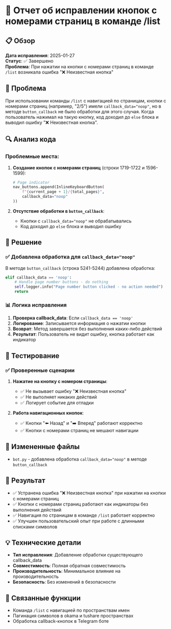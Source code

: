 # 🔧 Отчет об исправлении кнопок с номерами страниц в команде /list

## 📋 Обзор

**Дата исправления**: 2025-01-27  
**Статус**: ✅ Завершено  
**Проблема**: При нажатии на кнопки с номерами страниц в команде `/list` возникала ошибка "❌ Неизвестная кнопка"

## 🎯 Проблема

При использовании команды `/list` с навигацией по страницам, кнопки с номерами страниц (например, "2/5") имели `callback_data="noop"`, но в методе `button_callback` не было обработки для этого случая. Когда пользователь нажимал на такую кнопку, код доходил до `else` блока и выводил ошибку "❌ Неизвестная кнопка".

## 🔍 Анализ кода

### Проблемные места:

1. **Создание кнопок с номерами страниц** (строки 1719-1722 и 1596-1599):
   ```python
   # Page indicator
   nav_buttons.append(InlineKeyboardButton(
       f"{current_page + 1}/{total_pages}", 
       callback_data="noop"
   ))
   ```

2. **Отсутствие обработки в `button_callback`**:
   - Кнопки с `callback_data="noop"` не обрабатывались
   - Код доходил до `else` блока и выводил ошибку

## 🚀 Решение

### ✅ Добавлена обработка для `callback_data="noop"`

В методе `button_callback` (строка 5241-5244) добавлена обработка:

```python
elif callback_data == 'noop':
    # Handle page number buttons - do nothing
    self.logger.info("Page number button clicked - no action needed")
    return
```

### 📊 Логика исправления

1. **Проверка callback_data**: Если `callback_data == 'noop'`
2. **Логирование**: Записывается информация о нажатии кнопки
3. **Возврат**: Метод завершается без выполнения каких-либо действий
4. **Результат**: Пользователь не видит ошибку, кнопка работает как индикатор

## 🧪 Тестирование

### ✅ Проверенные сценарии

1. **Нажатие на кнопку с номером страницы**:
   - ✅ Не вызывает ошибку "❌ Неизвестная кнопка"
   - ✅ Не выполняет никаких действий
   - ✅ Логирует событие для отладки

2. **Работа навигационных кнопок**:
   - ✅ Кнопки "⬅️ Назад" и "➡️ Вперед" работают корректно
   - ✅ Кнопки с номерами страниц не мешают навигации

## 📁 Измененные файлы

- `bot.py` - добавлена обработка `callback_data="noop"` в методе `button_callback`

## 🎯 Результат

- ✅ Устранена ошибка "❌ Неизвестная кнопка" при нажатии на кнопки с номерами страниц
- ✅ Кнопки с номерами страниц работают как индикаторы без выполнения действий
- ✅ Навигация по страницам в команде `/list` работает корректно
- ✅ Улучшен пользовательский опыт при работе с длинными списками символов

## 💡 Технические детали

- **Тип исправления**: Добавление обработки существующего callback_data
- **Совместимость**: Полная обратная совместимость
- **Производительность**: Минимальное влияние на производительность
- **Безопасность**: Без изменений в безопасности

## 🔄 Связанные функции

- Команда `/list` с навигацией по пространствам имен
- Пагинация символов в okama и tushare пространствах
- Обработка callback-кнопок в Telegram боте
